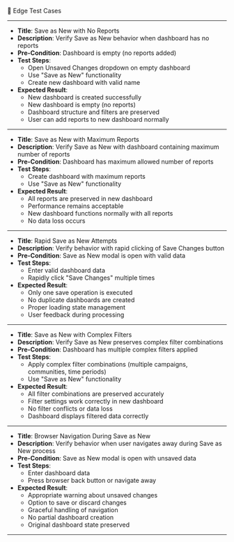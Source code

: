 🧪 Edge Test Cases

---
* **Title**: Save as New with No Reports
* **Description**: Verify Save as New behavior when dashboard has no reports
* **Pre-Condition**: Dashboard is empty (no reports added)
* **Test Steps**:
  * Open Unsaved Changes dropdown on empty dashboard
  * Use "Save as New" functionality
  * Create new dashboard with valid name
* **Expected Result**:
  * New dashboard is created successfully
  * New dashboard is empty (no reports)
  * Dashboard structure and filters are preserved
  * User can add reports to new dashboard normally
---
* **Title**: Save as New with Maximum Reports
* **Description**: Verify Save as New with dashboard containing maximum number of reports
* **Pre-Condition**: Dashboard has maximum allowed number of reports
* **Test Steps**:
  * Create dashboard with maximum reports
  * Use "Save as New" functionality
* **Expected Result**:
  * All reports are preserved in new dashboard
  * Performance remains acceptable
  * New dashboard functions normally with all reports
  * No data loss occurs
---
* **Title**: Rapid Save as New Attempts
* **Description**: Verify behavior with rapid clicking of Save Changes button
* **Pre-Condition**: Save as New modal is open with valid data
* **Test Steps**:
  * Enter valid dashboard data
  * Rapidly click "Save Changes" multiple times
* **Expected Result**:
  * Only one save operation is executed
  * No duplicate dashboards are created
  * Proper loading state management
  * User feedback during processing
---
* **Title**: Save as New with Complex Filters
* **Description**: Verify Save as New preserves complex filter combinations
* **Pre-Condition**: Dashboard has multiple complex filters applied
* **Test Steps**:
  * Apply complex filter combinations (multiple campaigns, communities, time periods)
  * Use "Save as New" functionality
* **Expected Result**:
  * All filter combinations are preserved accurately
  * Filter settings work correctly in new dashboard
  * No filter conflicts or data loss
  * Dashboard displays filtered data correctly
---
* **Title**: Browser Navigation During Save as New
* **Description**: Verify behavior when user navigates away during Save as New process
* **Pre-Condition**: Save as New modal is open with unsaved data
* **Test Steps**:
  * Enter dashboard data
  * Press browser back button or navigate away
* **Expected Result**:
  * Appropriate warning about unsaved changes
  * Option to save or discard changes
  * Graceful handling of navigation
  * No partial dashboard creation
  * Original dashboard state preserved
---
